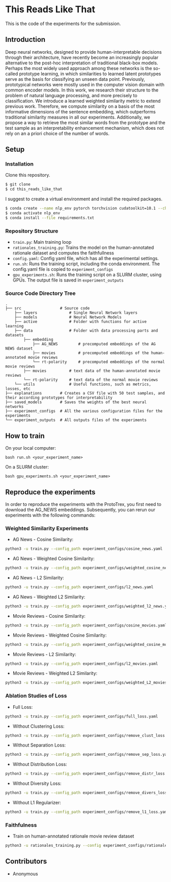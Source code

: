 # This Reads Like That
This is the code of the experiments for the submission.

## Introduction
Deep neural networks, designed to provide human-interpretable decisions through their architecture, have recently become an increasingly popular alternative to the post-hoc interpretation of traditional black-box models. Perhaps the most widely used approach among these networks is the so-called prototype learning, in which similarities to learned latent prototypes serve as the basis for classifying an unseen data point. Previously, prototypical networks were mostly used in the computer vision domain with common encoder models. In this work, we research their structure to the problem of natural language processing, and more precisely to classification. We introduce a learned weighted similarity metric to extend previous work. Therefore, we compute similarity on a basis of the most informative dimensions of the sentence embedding, which outperforms traditional similarity measures in all our experiments. Additionally, we propose a way to retrieve the most similar words from the prototype and the test sample as an interpretability enhancement mechanism, which does not rely on an a priori choice of the number of words.

## Setup
### Installation
Clone this repository.
```bash
$ git clone 
$ cd this_reads_like_that
```

I suggest to create a virtual environment and install the required packages.
```bash
$ conda create --name nlp_env pytorch torchvision cudatoolkit=10.1 --channel pytorch
$ conda activate nlp_env
$ conda install --file requirements.txt
```

### Repository Structure
- `train.py`: Main training loop
- `rationales_training.py`: Trains the model on the human-annotated rationale dataset and computes the faithfullness
- `config.yaml`: Config yaml file, which has all the experimental settings.
- `run.sh`: Runs the training script, including the conda environment. The config.yaml file is copied to `experiment_configs`
- `gpu_experiments.sh`: Runs the training script on a SLURM cluster, using GPUs. The output file is saved in `experiment_outputs`

### Source Code Directory Tree
```
.
├── src                 # Source code            
    ├── layers              # Single Neural Network layers
    ├── models              # Neural Network Models
    ├── active              # Folder with functions for active learning
    ├── data                # Folder with data processing parts and datasets
        ├── embedding  
            ├── AG_NEWS         # precomputed embeddings of the AG NEWS dataset 
            ├── movies          # precomputed embeddings of the human-annotated movie reviews
            └── rt-polarity     # precomputed embeddings of the normal movie reviews
        ├── movies          # text data of the human-annotated movie reviews
        └── rt-polarity     # text data of the normal movie reviews   
    └── utils               # Useful functions, such as metrics, losses, etc
├── explanations        # Creates a CSV file with 50 test samples, and their according prototypes for interpretability
├── saved_models        # Saves the weights of the best neural networks
├── experiment_configs  # All the various configuration files for the experiments
└── experiment_outputs  # All outputs files of the experiments        
```


## How to train
On your local computer:
```
bash run.sh <your_experiment_name>
```

On a SLURM cluster:
```
bash gpu_experiments.sh <your_experiment_name>
```

## Reproduce the experiments
In order to reproduce the experiments with the ProtoTrex, you first need to download the AG_NEWS embeddings.
Subsequently, you can rerun our experiments with the following commands:

### Weighted Similarity Experiments
- AG News - Cosine Similarity: 
```bash 
python3 -u train.py --config_path experiment_configs/cosine_news.yaml
```
- AG News - Weighted Cosine Similarity: 
```bash 
python3 -u train.py --config_path experiment_configs/weighted_cosine_news.yaml
```
- AG News - L2 Similarity: 
```bash 
python3 -u train.py --config_path experiment_configs/l2_news.yaml
```
- AG News - Weighted L2 Similarity: 
```bash 
python3 -u train.py --config_path experiment_configs/weighted_l2_news.yaml
```
- Movie Reviews - Cosine Similarity: 
```bash 
python3 -u train.py --config_path experiment_configs/cosine_movies.yaml
```
- Movie Reviews - Weighted Cosine Similarity: 
```bash 
python3 -u train.py --config_path experiment_configs/weighted_cosine_movies.yaml
```
- Movie Reviews - L2 Similarity: 
```bash 
python3 -u train.py --config_path experiment_configs/l2_movies.yaml
```
- Movie Reviews - Weighted L2 Similarity: 
```bash 
python3 -u train.py --config_path experiment_configs/weighted_L2_movies.yaml
```

### Ablation Studies of Loss
- Full Loss: 
```bash 
python3 -u train.py --config_path experiment_configs/full_loss.yaml
```
- Without Clustering Loss: 
```bash 
python3 -u train.py --config_path experiment_configs/remove_clust_loss.yaml
```
- Without Separation Loss: 
```bash 
python3 -u train.py --config_path experiment_configs/remove_sep_loss.yaml
```
- Without Distribution Loss: 
```bash 
python3 -u train.py --config_path experiment_configs/remove_distr_loss.yaml
```
- Without Diversity Loss: 
```bash 
python3 -u train.py --config_path experiment_configs/remove_divers_loss.yaml
```
- Without L1 Regularizer: 
```bash 
python3 -u train.py --config_path experiment_configs/remove_l1_loss.yaml
```

### Faithfulness
- Train on human-annotated rationale movie review dataset 
```bash
python3 -u rationales_training.py --config experiment_configs/rationales.yaml
```

## Contributors
- Anonymous
